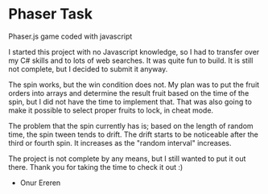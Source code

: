 # Phaser Task
 Phaser.js game coded with javascript

I started this project with no Javascript knowledge, so I had to transfer over my C# skills and to lots of web searches. It was quite fun to build. It is still not complete, but I decided to submit it anyway.

The spin works, but the win condition does not. My plan was to put the fruit orders into arrays and determine the result fruit based on the time of the spin, but I did not have the time to implement that. That was also going to make it possible to select proper fruits to lock, in cheat mode.

The problem that the spin currently has is; based on the length of random time, the spin tween tends to drift. The drift starts to be noticeable after the third or fourth spin. It increases as the "random interval" increases.

The project is not complete by any means, but I still wanted to put it out there. Thank you for taking the time to check it out :)

- Onur Ereren
